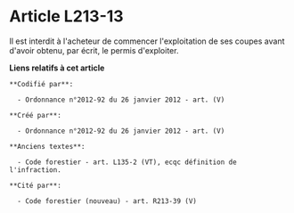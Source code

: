 # Article L213-13

Il est interdit à l'acheteur de commencer l'exploitation de ses coupes avant d'avoir obtenu, par écrit, le permis
d'exploiter.

**Liens relatifs à cet article**

	**Codifié par**:

	  - Ordonnance n°2012-92 du 26 janvier 2012 - art. (V)

	**Créé par**:

	  - Ordonnance n°2012-92 du 26 janvier 2012 - art. (V)

	**Anciens textes**:

	  - Code forestier - art. L135-2 (VT), ecqc définition de l'infraction.

	**Cité par**:

	  - Code forestier (nouveau) - art. R213-39 (V)
